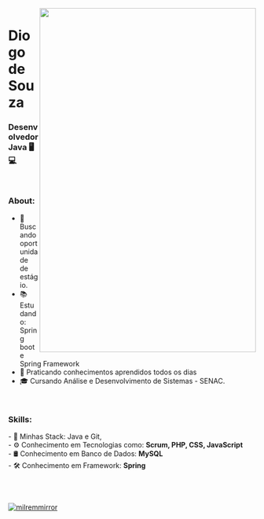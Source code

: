 <img align="right" width="440" height="700" right="0px" src="https://i.imgur.com/JP3yOzm.gif">

# Diogo de Souza
### Desenvolvedor Java 🖥💻

<br>

### About:

<p align="left" margin-left="10px"> 

- 🌱 Buscando oportunidade de estágio.
- 📚 Estudando: Spring boot e Spring Framework
- 📘 Praticando conhecimentos aprendidos todos os dias
- 🎓 Cursando Análise e Desenvolvimento de Sistemas - SENAC.

<br>

### Skills:

<p align="left" margin-left="10px">
- 🧩 Minhas Stack: Java e Git, </strong> <br>
- ⚙ Conhecimento em Tecnologias como: <strong>Scrum, PHP, CSS, JavaScript </strong> <br>
- 🛢 Conhecimento em Banco de Dados: <strong>MySQL</strong>  <br>
- 🛠 Conhecimento em Framework: <strong>Spring</strong> <br>
</p>

<br/>
<br/>

[![milremmirror](https://github-readme-stats.vercel.app/api/top-langs/?username=milremmirror&hide=html&layout=compact=true&theme=tokyonight)](https://github.com/milremmirror)

